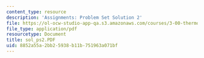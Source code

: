 ```yaml
---
content_type: resource
description: 'Assignments: Problem Set Solution 2'
file: https://ol-ocw-studio-app-qa.s3.amazonaws.com/courses/3-00-thermodynamics-of-materials-fall-2002/8852a55a2bb25938b11b751963a071bf_sol_ps2.PDF
file_type: application/pdf
resourcetype: Document
title: sol_ps2.PDF
uid: 8852a55a-2bb2-5938-b11b-751963a071bf
---
```

